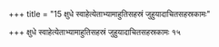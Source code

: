 +++
title = "15 क्षुधे स्वाहेत्येताभ्यामाहुतिसहस्रं जुहुयादाचितसहस्रकामः"

+++
क्षुधे स्वाहेत्येताभ्यामाहुतिसहस्रं जुहुयादाचितसहस्रकामः १५